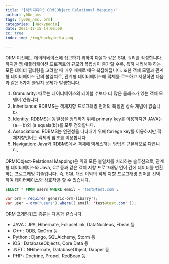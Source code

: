 ```yaml
---
title: "[해키피디아] ORM(Object Relational Mapping)"
author: y00n_nms
tags: [y00n_nms, orm]
categories: [Hackypedia]
date: 2021-12-15 14:00:00
cc: true
index_img: /img/hackypedia.png

---
```


ORM 이전에는 데이터베이스에 접근하기 위하여 다음과 같은 SQL 쿼리를 작성합니다. 하지만 웹 애플리케이션 프로젝트의 규모와 복잡성이 증가할 수록, 특히 처리해야 하는 모든 데이터 필터링을 고려할 때 매우 때때로 매우 복잡해집니다. 또한 객체 모델과 관계형 데이터베이스 간의 불일치로, 관계형 데이터베이스에 객체를 로드하고 저장하면 다음과 같은 5가지 불일치 문제가 발생합니다.

1. Granularity: 때로는 데이터베이스의 테이블 수보다 더 많은 클래스가 있는 객체 모델이 있습니다.
2. Inheritance: RDBMS는 객체지향 프로그래밍 언어의 특징인 상속 개념이 없습니다.
3. Identity: RDBMS는 동일성을 정의하기 위해 primary key를 이용하지만 JAVA는 (a==b)와 (a.equals(b))를 모두 정의합니다.
4. Associations: RDBMS는 연관성을 나타내기 위해 foriegn key를 이용하지만 객체지향언어는 객체의 참조를 이용합니다.
5. Navigation: Java와 RDBMS에서 객체에 액세스하는 방법은 근본적으로 다릅니다.

ORM(Object-Relational Mapping)은 위의 모든 불일치를 처리하는 솔루션으로, 관계형 데이터베이스와 Java, C# 등과 같은 객체 지향 프로그래밍 언어 간에 데이터를 변환하는 프로그래밍 기술입니다. 즉, SQL 대신 이외의 객체 지향 프로그래밍 언어를 선택하여 데이터베이스와 상호작용 할 수 있습니다.

```sql
SELECT * FROM users WHERE email = 'test@test.com';
```

```java
var orm = require('generic-orm-libarry');
var user = orm("users").where({ email: 'test@test.com' });
```

ORM 프레임워크 종류는 다음과 같습니다.

- JAVA : JPA, Hibernate, EclipseLink, DataNucleus, Ebean 등
- C++ : ODB, QxOrm 등
- Python : Django, SQLAlchemy, Storm 등
- iOS : DatabaseObjects, Core Data 등
- .NET : NHibernate, DatabaseObject, Dapper 등
- PHP : Doctrine, Propel, RedBean 등

